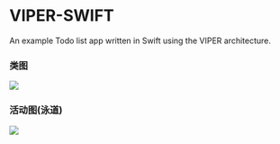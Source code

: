 VIPER-SWIFT
===========

An example Todo list app written in Swift using the VIPER architecture.

### 类图
![](http://www.plantuml.com/plantuml/proxy?cache=no&src=https://huos3203.github.io/VIPER-SWIFT/class.uml)

### 活动图(泳道)
![](http://www.plantuml.com/plantuml/proxy?cache=no&src=https://huos3203.github.io/VIPER-SWIFT/act.uml)
